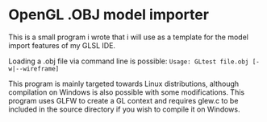 # OpenGL .OBJ model importer
This is a small program i wrote that i will use as a template for the model import features of my GLSL IDE.

Loading a .obj file via command line is possible:
```Usage: GLtest file.obj [-w|--wireframe]```

This program is mainly targeted towards Linux distributions, although compilation on Windows is also possible with some modifications.
This program uses GLFW to create a GL context and requires glew.c to be included in the source directory if you wish to compile it on 
Windows.
